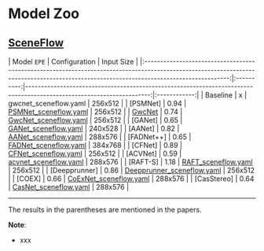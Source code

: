 # Model Zoo

## [SceneFlow](https://lmb.informatik.uni-freiburg.de/resources/datasets/SceneFlowDatasets.en.html)

|                                                                                          Model                                                                                            `EPE`    |                                                                                                      Configuration |  Input Size  |
|:---------------------------------------------------------------------------------------------------------------------------------------------------------------------------------------:|:----------:|---------------------------------------------------------------------------------------------------------------------:|:------------:|
|                                                                                        Baseline                                                                                         |     x      |                                                                                                  gwcnet_sceneflow.yaml |   256x512    |
|                                                                     [PSMNet]                                                                   |     0.94      |                                                       [PSMNet_sceneflow.yaml](../configs/psmnet/PSMNet_sceneflow.yaml) |   256x512    |
|                                                                     [GwcNet](https://arxiv.org/pdf/1903.04025.pdf)                                                                      |     0.74      |                                                       [GwcNet_sceneflow.yaml](../configs/gwcnet/GwcNet_sceneflow.yaml) |   256x512    |
|                                                                     [GANet]                                                                    |     0.65      |                                                       [GANet_sceneflow.yaml](../configs/gwcnet/GANet_sceneflow.yaml) |   240x528    |
|                                                                     [AANet]                                                                    |     0.82      |                                                       [AANet_sceneflow.yaml](../configs/aanet/AANet_sceneflow.yaml) |   288x576    |
|                                                                     [FADNet++]                                                                 |     0.65      |                                                    [FADNet_sceneflow.yaml](../configs/fadnet/FADNet_sceneflow.yaml) |   384x768    |
|                                                                     [CFNet]                                                                    |     0.89      |                                                       [CFNet_sceneflow.yaml](../configs/cfnet/CFNet_sceneflow_part2.yaml) |   256x512    |
|                                                                     [ACVNet]                                                                    |     0.59      |                                                       [acvnet_sceneflow.yaml](../configs/acvnet/ACVNet_sceneflow.yaml) |   288x576    |
|                                                                     [RAFT-S]                                                                    |     1.18      |                                                       [RAFT_sceneflow.yaml](../configs/raft/RAFT_sceneflow.yaml) |   256x512   |
|                                                                     [Deepprunner]                                                                    |     0.86      |                                                       [Deepprunner_sceneflow.yaml](../configs/deeprunner/Deepprunner_sceneflow.yaml) |   256x512   |
|                                                                     [COEX]                                                                    |     0.66      |                                                       [CoExNet_sceneflow.yaml](../configs/coex/CoExNet_sceneflow.yaml) |   288x576   |
|                                                                     [CasStereo]                                                                    |     0.64      |                                                       [CasNet_sceneflow.yaml](../configs/coex/CasNet_sceneflow.yaml) |   288x576   |


------------------------------------------

The results in the parentheses are mentioned in the papers.

**Note**:

- xxx
